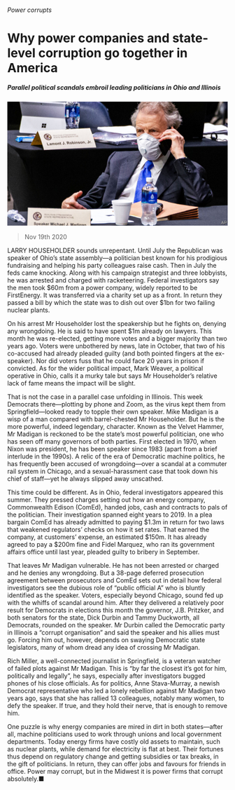 ###### Power corrupts

# Why power companies and state-level corruption go together in America 

##### Parallel political scandals embroil leading politicians in Ohio and Illinois 

![image](images/20201121_USP005_0.jpg) 

> Nov 19th 2020 

LARRY HOUSEHOLDER sounds unrepentant. Until July the Republican was speaker of Ohio’s state assembly—a politician best known for his prodigious fundraising and helping his party colleagues raise cash. Then in July the feds came knocking. Along with his campaign strategist and three lobbyists, he was arrested and charged with racketeering. Federal investigators say the men took $60m from a power company, widely reported to be FirstEnergy. It was transferred via a charity set up as a front. In return they passed a bill by which the state was to dish out over $1bn for two failing nuclear plants.

On his arrest Mr Householder lost the speakership but he fights on, denying any wrongdoing. He is said to have spent $1m already on lawyers. This month he was re-elected, getting more votes and a bigger majority than two years ago. Voters were unbothered by news, late in October, that two of his co-accused had already pleaded guilty (and both pointed fingers at the ex-speaker). Nor did voters fuss that he could face 20 years in prison if convicted. As for the wider political impact, Mark Weaver, a political operative in Ohio, calls it a murky tale but says Mr Householder’s relative lack of fame means the impact will be slight.


That is not the case in a parallel case unfolding in Illinois. This week Democrats there—plotting by phone and Zoom, as the virus kept them from Springfield—looked ready to topple their own speaker. Mike Madigan is a wisp of a man compared with barrel-chested Mr Householder. But he is the more powerful, indeed legendary, character. Known as the Velvet Hammer, Mr Madigan is reckoned to be the state’s most powerful politician, one who has seen off many governors of both parties. First elected in 1970, when Nixon was president, he has been speaker since 1983 (apart from a brief interlude in the 1990s). A relic of the era of Democratic machine politics, he has frequently been accused of wrongdoing—over a scandal at a commuter rail system in Chicago, and a sexual-harassment case that took down his chief of staff—yet he always slipped away unscathed.

This time could be different. As in Ohio, federal investigators appeared this summer. They pressed charges setting out how an energy company, Commonwealth Edison (ComEd), handed jobs, cash and contracts to pals of the politician. Their investigation spanned eight years to 2019. In a plea bargain ComEd has already admitted to paying $1.3m in return for two laws that weakened regulators’ checks on how it set rates. That earned the company, at customers’ expense, an estimated $150m. It has already agreed to pay a $200m fine and Fidel Marquez, who ran its government affairs office until last year, pleaded guilty to bribery in September.

That leaves Mr Madigan vulnerable. He has not been arrested or charged and he denies any wrongdoing. But a 38-page deferred prosecution agreement between prosecutors and ComEd sets out in detail how federal investigators see the dubious role of “public official A” who is bluntly identified as the speaker. Voters, especially beyond Chicago, sound fed up with the whiffs of scandal around him. After they delivered a relatively poor result for Democrats in elections this month the governor, J.B. Pritzker, and both senators for the state, Dick Durbin and Tammy Duckworth, all Democrats, rounded on the speaker. Mr Durbin called the Democratic party in Illinois a “corrupt organisation” and said the speaker and his allies must go. Forcing him out, however, depends on swaying Democratic state legislators, many of whom dread any idea of crossing Mr Madigan.

Rich Miller, a well-connected journalist in Springfield, is a veteran watcher of failed plots against Mr Madigan. This is “by far the closest it’s got for him, politically and legally”, he says, especially after investigators bugged phones of his close officials. As for politics, Anne Stava-Murray, a newish Democrat representative who led a lonely rebellion against Mr Madigan two years ago, says that she has rallied 13 colleagues, notably many women, to defy the speaker. If true, and they hold their nerve, that is enough to remove him.

One puzzle is why energy companies are mired in dirt in both states—after all, machine politicians used to work through unions and local government departments. Today energy firms have costly old assets to maintain, such as nuclear plants, while demand for electricity is flat at best. Their fortunes thus depend on regulatory change and getting subsidies or tax breaks, in the gift of politicians. In return, they can offer jobs and favours for friends in office. Power may corrupt, but in the Midwest it is power firms that corrupt absolutely.■


